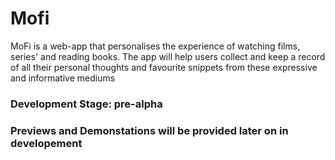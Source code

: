 # Mofi
<p>MoFi is a web-app that personalises the experience of watching films, series' and reading books. The app will help users collect and keep a record of all their personal thoughts and favourite snippets from these expressive and informative mediums</p>

<h3> Development Stage: pre-alpha </h3>

<h3>Previews and Demonstations will be provided later on in developement</h3>

